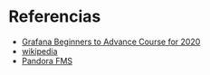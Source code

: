 # Referencias

* [Grafana Beginners to Advance Course for 2020](https://www.udemy.com/course/grafana-latest/)
* [wikipedia](https://es.wikipedia.org/wiki/Grafana)
* [Pandora FMS](https://pandorafms.com/blog/es/que-es-grafana/)